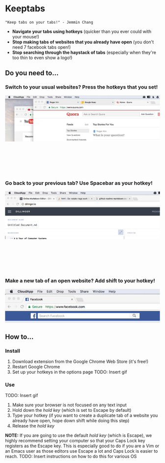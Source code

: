 # Keeptabs
    "Keep tabs on your tabs!" - Jemmin Chang

* **Navigate your tabs using hotkeys** (quicker than you ever could with
your mouse!)
* **Stop making tabs of websites that you already have open** (you don't need 7
        facebook tabs open!)
* **Stop searching through the haystack of tabs** (especially when they're too thin
        to even show a logo!)

## Do you need to...

### Switch to your usual websites? Press the hotkeys that you set!

![Normal Demo](img/demo.gif "switch between tabs quickly!")

<br />
<br />
<br />
<br />
<br />

### Go back to your previous tab? Use Spacebar as your hotkey!

![Switch Demo](img/switch_demo.gif "switch between two tabs!")

<br />
<br />
<br />
<br />
<br />

### Make a new tab of an open website? Add shift to your hotkey!

![Duplicate Demo](img/dupTab.gif "duplicate tabs if you want!")

## How to...

### Install

1. Download extension from the Google Chrome Web Store (it's free!)
1. Restart Google Chrome
1. Set up your hotkeys in the options page
TODO: Insert gif

### Use

TODO: Insert gif
1. Make sure your browser is not focused on any text input
1. Hold down the _hold key_ (which is set to Escape by default)
1. Type your hotkey (if you want to create a duplicate tab of a website you
   already have open, hope down shift while doing this step)
1. Release the _hold key_

**NOTE:** If you are going to use the default _hold key_ (which is Escape), we
highly recommend setting your computer so that your Caps Lock key registers as
the Escape key. This is especially good to do if you are a Vim or an Emacs user
as those editors use Escape a lot and Caps Lock is easier to reach.
TODO: Insert instructions on how to do this for various OS
